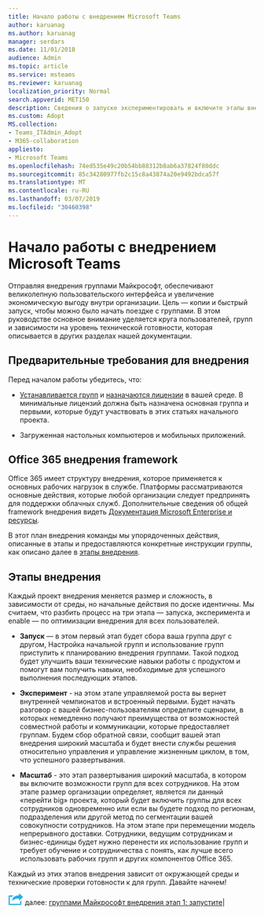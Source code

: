 ```yaml
---
title: Начало работы с внедрением Microsoft Teams
author: karuanag
ms.author: karuanag
manager: serdars
ms.date: 11/01/2018
audience: Admin
ms.topic: article
ms.service: msteams
ms.reviewer: karuanag
localization_priority: Normal
search.appverid: MET150
description: Сведения о запуске экспериментировать и включите этапы внедрения группами Майкрософт.
ms.custom: Adopt
MS.collection:
- Teams_ITAdmin_Adopt
- M365-collaboration
appliesto:
- Microsoft Teams
ms.openlocfilehash: 74ed535e49c20b54bb88312b8ab6a37824f80ddc
ms.sourcegitcommit: 85c34280977fb2c15c8a43874a20e9492bdca57f
ms.translationtype: MT
ms.contentlocale: ru-RU
ms.lasthandoff: 03/07/2019
ms.locfileid: "30460398"
---
```

# <a name="get-started-driving-adoption-of-microsoft-teams"></a>Начало работы с внедрением Microsoft Teams

Отправляя внедрения группами Майкрософт, обеспечивают великолепную пользовательского интерфейса и увеличение экономическую выгоду внутри организации. Цель — копии и быстрый запуск, чтобы можно было начать поездке с группами. В этом руководстве основное внимание уделяется круга пользователей, групп и зависимости на уровень технической готовности, которая описывается в других разделах нашей документации.

## <a name="adoption-prerequisites"></a>Предварительные требования для внедрения

Перед началом работы убедитесь, что:

- [Устанавливается групп](get-clients.md) и [назначаются лицензии](office-365-licensing.md) в вашей среде. В минимальные лицензий должна быть назначена основная группа и первыми, которые будут участвовать в этих статьях начального проекта.

- Загруженная настольных компьютеров и мобильных приложений. 

## <a name="office-365-adoption-framework"></a>Office 365 внедрения framework

Office 365 имеет структуру внедрения, которое применяется к основных рабочих нагрузок в службе. Платформы рассматриваются основные действия, которые любой организации следует предпринять для поддержки облачных служб. Дополнительные сведения об общей framework внедрения видеть [Документация Microsoft Enterprise и ресурсы](https://aka.ms/O365AdoptionHub). 

В этот план внедрения команды мы упорядоченных действия, описанные в этапы и предоставляются конкретные инструкции группы, как описано далее в [этапы внедрения](#adoption-phases).

## <a name="adoption-phases"></a>Этапы внедрения 

Каждый проект внедрения меняется размер и сложность, в зависимости от среды, но начальные действия по доске идентичны. Мы считаем, что разбить процесс на три этапа — запуска, эксперимента и enable — по оптимизации внедрения для всех пользователей.  

- **Запуск** — в этом первый этап будет сбора ваша группа друг с другом, Настройка начальной групп и использование групп приступить к планированию внедрения группами. Такой подход будет улучшить ваши технические навыки работы с продуктом и помогут вам получить навыки, необходимые для успешного выполнения последующих этапов. 

- **Эксперимент** - на этом этапе управляемой роста вы вернет внутренней чемпионатов и встроенный первыми. Будет начать разговор с вашей бизнес-пользователям определите сценарии, в которых немедленно получают преимущества от возможностей совместной работы и коммуникации, которые предоставляет группам. Будем сбор обратной связи, сообщит вашей этап внедрения широкий масштаба и будет внести службы решения относительно управления и управление жизненным циклом, в том, что успешного развертывания.

- **Масштаб** - это этап развертывания широкий масштаба, в котором вы включите возможности групп для всех сотрудников. На этом этапе размер организации определяет, является ли данный «перейти big» проекта, который будет включить группы для всех сотрудников одновременно или если вы будете подход по регионам, подразделения или другой метод по сегментации вашей совокупности сотрудников. На этом этапе при перемещении модель непрерывного доставки. Сотрудники, ведущим сотрудникам и бизнес-единицы будет нужно перенести их использование групп и требует обучение и сотрудничества с понять, как лучше всего использовать рабочих групп и других компонентов Office 365.   

Каждый из этих этапов внедрения зависит от окружающей среды и технические проверки готовности к для групп. Давайте начнем!


![Далее действия значок](media/teams-adoption-next-icon.png) далее: [группами Майкрософт внедрения этап 1: запустите](teams-adoption-phase1.md)|
